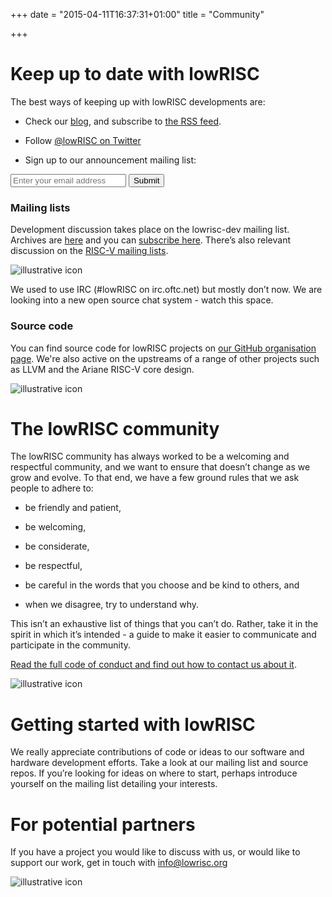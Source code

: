 +++
date = "2015-04-11T16:37:31+01:00"
title = "Community"

+++

# Keep up to date with lowRISC
The best ways of keeping up with lowRISC developments are:

 * Check our [blog](http://lowrisc.org/blog), and subscribe to [the RSS feed](https://www.lowrisc.org/index.xml).

 * Follow [@lowRISC on Twitter](https://twitter.com/lowRISC)

 * Sign up to our announcement mailing list:
  <form class="subscribe-form" action="http://subscribe.lowrisc.org/subscribe" method="post">
    <input name="email" type="email" placeholder="Enter your email address" required>
    <button type="submit" class="subscribe-button">Submit</button>
  </form>

### Mailing lists
Development discussion takes place on the lowrisc-dev mailing list. Archives are [here](https://listmaster.pepperfish.net/pipermail/lowrisc-dev-lists.lowrisc.org/) and you can [subscribe here](http://listmaster.pepperfish.net/cgi-bin/mailman/listinfo/lowrisc-dev-lists.lowrisc.org). There’s also relevant discussion on the [RISC-V mailing lists](http://riscv.org/mailing-lists/).

 ![illustrative icon](/img/chat.png "chat")

We used to use IRC (#lowRISC on irc.oftc.net) but mostly don’t now. We are looking into a new open source chat system - watch this space.

### Source code
You can find source code for lowRISC projects on [our GitHub organisation page](https://github.com/lowrisc). We're also active on the upstreams of a range of other projects such as LLVM and the Ariane RISC-V core design.

 ![illustrative icon](/img/code.png "code")

# The lowRISC community
The lowRISC community has always worked to be a welcoming and respectful community, and we want to ensure that doesn’t change as we grow and evolve. To that end, we have a few ground rules that we ask people to adhere to:

 * be friendly and patient,

 * be welcoming,

 * be considerate,

 * be respectful,

 * be careful in the words that you choose and be kind to others, and

 * when we disagree, try to understand why.

This isn’t an exhaustive list of things that you can’t do. Rather, take it in the spirit in which it’s intended - a guide to make it easier to communicate and participate in the community.

[Read the full code of conduct and find out how to contact us about it](http://lowrisc.org/code-of-conduct).

 ![illustrative icon](/img/people.png "people")

# Getting started with lowRISC
We really appreciate contributions of code or ideas to our software and hardware development efforts. Take a look at our mailing list and source repos.  If you’re looking for ideas on where to start, perhaps introduce yourself on the mailing list detailing your interests.

# For potential partners
If you have a project you would like to discuss with us, or would like to support our work, get in touch with info@lowrisc.org

 ![illustrative icon](/img/handshake.png "handshake")
